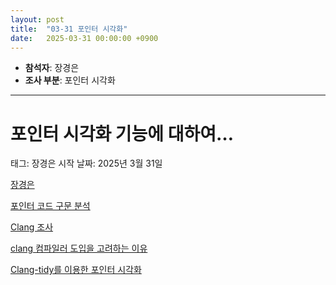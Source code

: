 ```yaml
---
layout: post
title:  "03-31 포인터 시각화"
date:   2025-03-31 00:00:00 +0900
---
```


- **참석자**: 장경은
- **조사 부분**: 포인터 시각화

---

# 포인터 시각화 기능에 대하여…

태그: 장경은
시작 날짜: 2025년 3월 31일

[장경은](https://www.notion.so/1c64378af66f8070809fd2d8a5fe3fe1?pvs=21)

[포인터 코드 구문 분석](https://www.notion.so/1c84378af66f80acb9e4d55728fcb6fb?pvs=21)

[Clang 조사](https://www.notion.so/Clang-1c84378af66f805bb899cc751ac1da64?pvs=21)

[clang 컴파일러 도입을 고려하는 이유](https://www.notion.so/clang-1c84378af66f8052956fc65bef961218?pvs=21)

[Clang-tidy를 이용한 포인터 시각화](https://www.notion.so/Clang-tidy-1c84378af66f8036b687cf5bbe7b827e?pvs=21)
